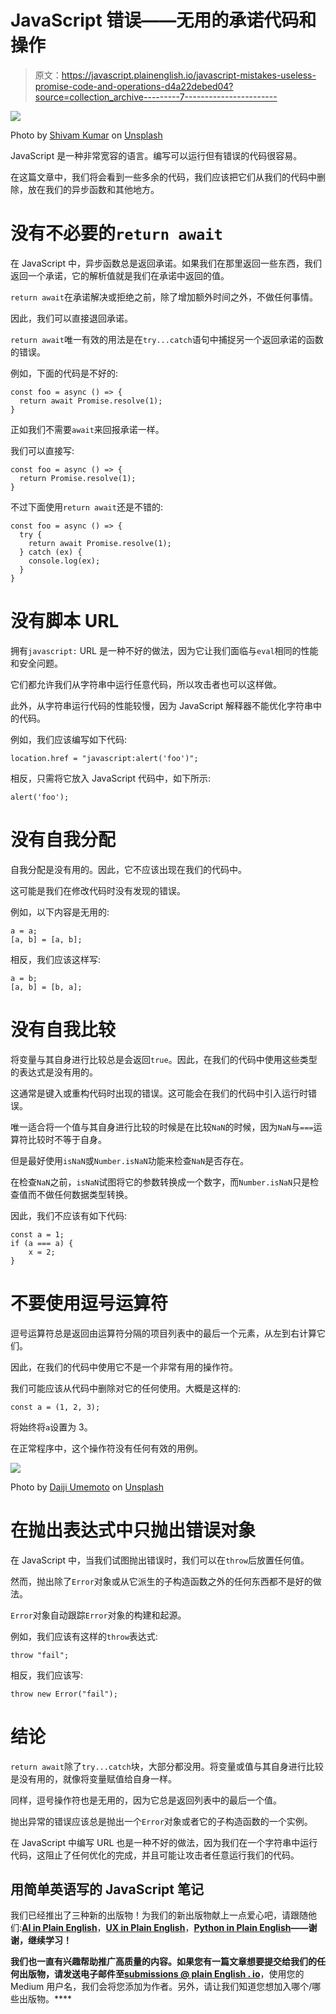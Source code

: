 # JavaScript 错误——无用的承诺代码和操作

> 原文：<https://javascript.plainenglish.io/javascript-mistakes-useless-promise-code-and-operations-d4a22debed04?source=collection_archive---------7----------------------->

![](img/ecdb2ed98b71a3cd166bb96283ac35a7.png)

Photo by [Shivam Kumar](https://unsplash.com/@krishnadigitalcolorphotostudio?utm_source=medium&utm_medium=referral) on [Unsplash](https://unsplash.com?utm_source=medium&utm_medium=referral)

JavaScript 是一种非常宽容的语言。编写可以运行但有错误的代码很容易。

在这篇文章中，我们将会看到一些多余的代码，我们应该把它们从我们的代码中删除，放在我们的异步函数和其他地方。

# 没有不必要的`return await`

在 JavaScript 中，异步函数总是返回承诺。如果我们在那里返回一些东西，我们返回一个承诺，它的解析值就是我们在承诺中返回的值。

`return await`在承诺解决或拒绝之前，除了增加额外时间之外，不做任何事情。

因此，我们可以直接退回承诺。

`return await`唯一有效的用法是在`try...catch`语句中捕捉另一个返回承诺的函数的错误。

例如，下面的代码是不好的:

```
const foo = async () => {
  return await Promise.resolve(1);
}
```

正如我们不需要`await`来回报承诺一样。

我们可以直接写:

```
const foo = async () => {
  return Promise.resolve(1);
}
```

不过下面使用`return await`还是不错的:

```
const foo = async () => {
  try {
    return await Promise.resolve(1);
  } catch (ex) {
    console.log(ex);
  }
}
```

# 没有脚本 URL

拥有`javascript:` URL 是一种不好的做法，因为它让我们面临与`eval`相同的性能和安全问题。

它们都允许我们从字符串中运行任意代码，所以攻击者也可以这样做。

此外，从字符串运行代码的性能较慢，因为 JavaScript 解释器不能优化字符串中的代码。

例如，我们应该编写如下代码:

```
location.href = "javascript:alert('foo')";
```

相反，只需将它放入 JavaScript 代码中，如下所示:

```
alert('foo');
```

# 没有自我分配

自我分配是没有用的。因此，它不应该出现在我们的代码中。

这可能是我们在修改代码时没有发现的错误。

例如，以下内容是无用的:

```
a = a;
[a, b] = [a, b];
```

相反，我们应该这样写:

```
a = b;
[a, b] = [b, a];
```

# 没有自我比较

将变量与其自身进行比较总是会返回`true`。因此，在我们的代码中使用这些类型的表达式是没有用的。

这通常是键入或重构代码时出现的错误。这可能会在我们的代码中引入运行时错误。

唯一适合将一个值与其自身进行比较的时候是在比较`NaN`的时候，因为`NaN`与`===`运算符比较时不等于自身。

但是最好使用`isNaN`或`Number.isNaN`功能来检查`NaN`是否存在。

在检查`NaN`之前，`isNaN`试图将它的参数转换成一个数字，而`Number.isNaN`只是检查值而不做任何数据类型转换。

因此，我们不应该有如下代码:

```
const a = 1;
if (a === a) {
    x = 2;
}
```

# 不要使用逗号运算符

逗号运算符总是返回由运算符分隔的项目列表中的最后一个元素，从左到右计算它们。

因此，在我们的代码中使用它不是一个非常有用的操作符。

我们可能应该从代码中删除对它的任何使用。大概是这样的:

```
const a = (1, 2, 3);
```

将始终将`a`设置为 3。

在正常程序中，这个操作符没有任何有效的用例。

![](img/5f4ba94d517330d666daab0f4a20671a.png)

Photo by [Daiji Umemoto](https://unsplash.com/@daijiumemoto?utm_source=medium&utm_medium=referral) on [Unsplash](https://unsplash.com?utm_source=medium&utm_medium=referral)

# 在抛出表达式中只抛出错误对象

在 JavaScript 中，当我们试图抛出错误时，我们可以在`throw`后放置任何值。

然而，抛出除了`Error`对象或从它派生的子构造函数之外的任何东西都不是好的做法。

`Error`对象自动跟踪`Error`对象的构建和起源。

例如，我们应该有这样的`throw`表达式:

```
throw "fail";
```

相反，我们应该写:

```
throw new Error("fail");
```

# 结论

`return await`除了`try...catch`块，大部分都没用。将变量或值与其自身进行比较是没有用的，就像将变量赋值给自身一样。

同样，逗号操作符也是无用的，因为它总是返回列表中的最后一个值。

抛出异常的错误应该总是抛出一个`Error`对象或者它的子构造函数的一个实例。

在 JavaScript 中编写 URL 也是一种不好的做法，因为我们在一个字符串中运行代码，这阻止了任何优化的完成，并且可能让攻击者任意运行我们的代码。

## **用简单英语写的 JavaScript 笔记**

我们已经推出了三种新的出版物！为我们的新出版物献上一点爱心吧，请跟随他们:[**AI in Plain English**](https://medium.com/ai-in-plain-english)，[**UX in Plain English**](https://medium.com/ux-in-plain-english)，[**Python in Plain English**](https://medium.com/python-in-plain-english)**——谢谢，继续学习！**

**我们也一直有兴趣帮助推广高质量的内容。如果您有一篇文章想要提交给我们的任何出版物，请发送电子邮件至[**submissions @ plain English . io**](mailto:submissions@plainenglish.io)**，使用您的 Medium 用户名，我们会将您添加为作者。另外，请让我们知道您想加入哪个/哪些出版物。****